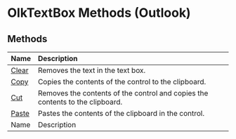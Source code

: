 
# OlkTextBox Methods (Outlook)

## Methods



|**Name**|**Description**|
|:-----|:-----|
| [Clear](22a53ab8-2707-2fbd-d419-ce47ca0d81e3.md)|Removes the text in the text box.|
| [Copy](54fb7146-80db-02bd-157d-e86daa7ee507.md)|Copies the contents of the control to the clipboard.|
| [Cut](2307b35a-982f-5f08-9c71-2477d215e218.md)|Removes the contents of the control and copies the contents to the clipboard.|
| [Paste](2f605536-0656-618e-3b27-cebb8de04188.md)|Pastes the contents of the clipboard in the control. |
|Name|Description|
